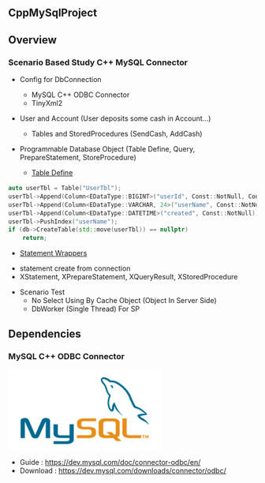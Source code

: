 ## CppMySqlProject
 
## Overview
### Scenario Based Study C++ MySQL Connector
+ Config for DbConnection
	- MySQL C++ ODBC Connector
	- TinyXml2

+ User and Account (User deposits some cash in Account...)
	- Tables and StoredProcedures (SendCash, AddCash)

+ Programmable Database Object (Table Define, Query, PrepareStatement, StoreProcedure)
	- <u>Table Define</u>

```cpp
auto userTbl = Table("UserTbl");
userTbl->Append(Column<EDataType::BIGINT>("userId", Const::NotNull, Const::Auto, Const::Pk));
userTbl->Append(Column<EDataType::VARCHAR, 24>("userName", Const::NotNull, Const::Unique));
userTbl->Append(Column<EDataType::DATETIME>("created", Const::NotNull));
userTbl->PushIndex("userName");
if (db->CreateTable(std::move(userTbl)) == nullptr)
	return;
```

   - <u>Statement Wrappers</u>
   * statement create from connection 
   * XStatement, XPrepareStatement, XQueryResult, XStoredProcedure 

+ Scenario Test
	- No Select Using By Cache Object (Object In Server Side)
	- DbWorker (Single Thread) For SP

## Dependencies
### MySQL C++ ODBC Connector
![MySQL Connector](./mysql.png)
- Guide : https://dev.mysql.com/doc/connector-odbc/en/
- Download : https://dev.mysql.com/downloads/connector/odbc/